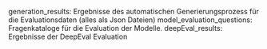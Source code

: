 generation_results: Ergebnisse des automatischen Generierungsprozess für die Evaluationsdaten (alles als Json Dateien)
model_evaluation_questions: Fragenkataloge für die Evaluation der Modelle.
deepEval_results: Ergebnisse der DeepEval Evaluation

